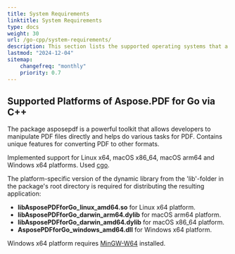 ```yaml
---
title: System Requirements
linktitle: System Requirements
type: docs
weight: 30
url: /go-cpp/system-requirements/
description: This section lists the supported operating systems that a developer needs to successfully work with Aspose.PDF for Go.
lastmod: "2024-12-04"
sitemap:
    changefreq: "monthly"
    priority: 0.7
---
```


## Supported Platforms of Aspose.PDF for Go via C++

The package asposepdf is a powerful toolkit that allows developers to manipulate PDF files directly and helps do various tasks for PDF.
Contains unique features for converting PDF to other formats.

Implemented support for Linux x64, macOS x86_64, macOS arm64 and Windows x64 platforms. Used [cgo](https://go.dev/wiki/cgo).

The platform-specific version of the dynamic library from the 'lib'-folder in the package's root directory is required for distributing the resulting application:

- **libAsposePDFforGo_linux_amd64.so** for Linux x64 platform.
- **libAsposePDFforGo_darwin_arm64.dylib** for macOS arm64 platform.
- **libAsposePDFforGo_darwin_amd64.dylib** for macOS x86_64 platform.
- **AsposePDFforGo_windows_amd64.dll** for Windows x64 platform.

Windows x64 platform requires [MinGW-W64](https://www.mingw-w64.org/) installed.